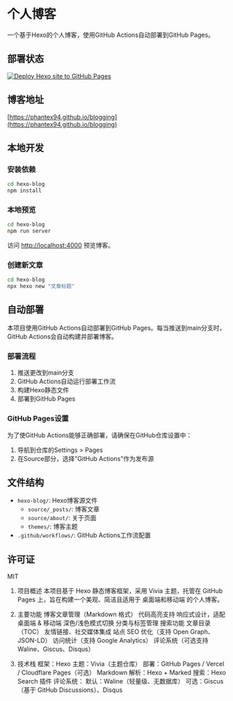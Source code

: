 # 个人博客

一个基于Hexo的个人博客，使用GitHub Actions自动部署到GitHub Pages。

## 部署状态

[![Deploy Hexo site to GitHub Pages](https://github.com/phantex94/blogging/actions/workflows/deploy.yml/badge.svg)](https://github.com/phantex94/blogging/actions/workflows/deploy.yml)

## 博客地址

[https://phantex94.github.io/blogging](https://phantex94.github.io/blogging)

## 本地开发

### 安装依赖

```bash
cd hexo-blog
npm install
```

### 本地预览

```bash
cd hexo-blog
npm run server
```

访问 [http://localhost:4000](http://localhost:4000) 预览博客。

### 创建新文章

```bash
cd hexo-blog
npx hexo new "文章标题"
```

## 自动部署

本项目使用GitHub Actions自动部署到GitHub Pages。每当推送到main分支时，GitHub Actions会自动构建并部署博客。

### 部署流程

1. 推送更改到main分支
2. GitHub Actions自动运行部署工作流
3. 构建Hexo静态文件
4. 部署到GitHub Pages

### GitHub Pages设置

为了使GitHub Actions能够正确部署，请确保在GitHub仓库设置中：

1. 导航到仓库的Settings > Pages
2. 在Source部分，选择"GitHub Actions"作为发布源

## 文件结构

- `hexo-blog/`: Hexo博客源文件
  - `source/_posts/`: 博客文章
  - `source/about/`: 关于页面
  - `themes/`: 博客主题
- `.github/workflows/`: GitHub Actions工作流配置

## 许可证

MIT

1. 项目概述
本项目基于 Hexo 静态博客框架，采用 Vivia 主题，托管在 GitHub Pages 上，旨在构建一个美观、简洁且适用于 桌面端和移动端 的个人博客。

2. 主要功能
博客文章管理（Markdown 格式）
代码高亮支持
响应式设计，适配桌面端 & 移动端
深色/浅色模式切换
分类与标签管理
搜索功能
文章目录（TOC）
友情链接、社交媒体集成
站点 SEO 优化（支持 Open Graph、JSON-LD）
访问统计（支持 Google Analytics）
评论系统（可选支持 Waline、Giscus、Disqus）

3. 技术栈
框架：Hexo
主题：Vivia（主题仓库）
部署：GitHub Pages / Vercel / Cloudflare Pages（可选）
Markdown 解析：Hexo + Marked
搜索：Hexo Search 插件
评论系统：
默认：Waline（轻量级、无数据库）
可选：Giscus（基于 GitHub Discussions）、Disqus